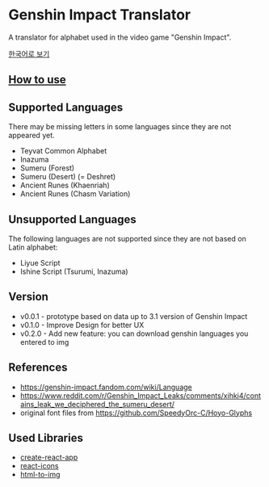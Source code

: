 # Genshin Impact Translator
A translator for alphabet used in the video game "Genshin Impact".

[한국어로 보기](/README_KR.md)

## [How to use](/docs/HowToUse.md)

## Supported Languages
There may be missing letters in some languages since they are not appeared yet.

- Teyvat Common Alphabet
- Inazuma 
- Sumeru (Forest)
- Sumeru (Desert) (= Deshret)
- Ancient Runes (Khaenriah)
- Ancient Runes (Chasm Variation)

## Unsupported Languages
The following languages are not supported since they are not based on Latin alphabet:
- Liyue Script
- Ishine Script (Tsurumi, Inazuma)

## Version
- v0.0.1 - prototype based on data up to 3.1 version of Genshin Impact
- v0.1.0 - Improve Design for better UX
- v0.2.0 - Add new feature: you can download genshin languages you entered to img

## References
- https://genshin-impact.fandom.com/wiki/Language
- https://www.reddit.com/r/Genshin_Impact_Leaks/comments/xihki4/contains_leak_we_deciphered_the_sumeru_desert/
- original font files from https://github.com/SpeedyOrc-C/Hoyo-Glyphs

## Used Libraries
- [create-react-app](https://github.com/facebook/create-react-app)
- [react-icons](https://github.com/react-icons/react-icons)
- [html-to-img](https://github.com/bubkoo/html-to-image)